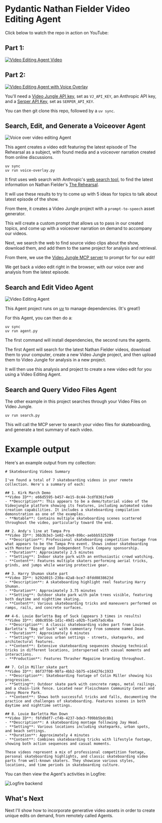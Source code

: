 # Pydantic Nathan Fielder Video Editing Agent

Click below to watch the repo in action on YouTube:

## Part 1:
[![Video Editing Agent Video](./assets/video-thumbnail.png)](https://www.youtube.com/watch?v=C-ewKa3NcZI)

## Part 2:

[![Video Editing Agent with Voice Overlay](./assets/video2.png)](https://www.youtube.com/watch?v=JpSZr3L84HY)

You'll need a [Video Jungle API key](https://app.video-jungle.com/profile/settings), set as `VJ_API_KEY`, an Anthropic API key, and a [Serper API Key](https://serper.dev/), set as `SERPER_API_KEY`.

You can then git clone this repo, followed by a `uv sync`.

## Search, Edit, and Generate a Voiceover Agent

![Voice over video editing Agent](./assets/pydantic-voiceover-agent.png)

This agent creates a video edit featuring the latest episode of The Rehearsal as a subject, with found media and a voiceover narration created from online discussions.

```
uv sync
uv run voice-overlay.py
```

It first uses web search with Anthropic's [web search tool](https://docs.anthropic.com/en/docs/agents-and-tools/tool-use/web-search-tool), to find the latest information on Nathan Fielder's [The Rehearsal](https://www.hbo.com/the-rehearsal).

It will use these results to try to come up with 5 ideas for topics to talk about latest episode of the show.

From there, it creates a Video Jungle project with a `prompt-to-speech` asset generator. 

This will create a custom prompt that allows us to pass in our created topics, and come up with a voiceover narration on demand to accompany our videos.

Next, we search the web to find source video clips about the show, download them, and add them to the same project for analysis and retrieval.

From there, we use the [Video Jungle MCP server](https://github.com/burningion/video-editing-mcp) to prompt for for our edit! 

We get back a video edit right in the browser, with our voice over and analysis from the latest episode.

## Search and Edit Video Agent

![Video Editing Agent](./assets/pydantic-agent.png)

This Agent project runs on [uv](https://docs.astral.sh/uv/getting-started/installation/) to manage dependencies. (It's great!)

For this Agent, you can then do a:

```
uv sync
uv run agent.py
```

The first command will install dependencies, the second runs the agents.

The first Agent will search for the latest Nathan Fielder videos, download them to your computer, create a new Video Jungle project, and then upload them to Video Jungle for analysis in a new project.

It will then use this analysis and project to create a new video edit for you using a Video Editing Agent.

## Search and Query Video Files Agent 

The other example in this project searches through your Video Files on Video Jungle.

```
uv run search.py
```

This will call the MCP server to search your video files for skateboarding, and generate a text summary of each video. 

# Example output

Here's an example output from my collection:

```
# Skateboarding Videos Summary

I've found a total of 7 skateboarding videos in your remote collection. Here's a summary of each:

## 1. Kirk March Demo
**Video ID**: e66d5595-b457-4e15-8c44-3cdf8361fe49
- **Description**: This appears to be a demo/tutorial video of the Videojungle platform showing its features, including automated video creation capabilities. It includes a skateboarding compilation demonstration as one of the examples.
- **Notable**: Contains multiple skateboarding scenes scattered throughout the video, particularly toward the end.

## 2. Andy's line at Tampa Pro
**Video ID**: 36b3b3e3-1e02-43e9-89bc-aebbb5325299
- **Description**: Professional skateboarding competition footage from what appears to be the Tampa Pro event. Shows indoor skateboarding with Monster Energy and Independent Truck Company sponsorship.
- **Duration**: Approximately 2.5 minutes
- **Setting**: Indoor skate park with an enthusiastic crowd watching.
- **Content**: Features multiple skaters performing aerial tricks, grinds, and jumps while wearing protective gear.

## 3. Harry Shuman skate part
**Video ID**: b292d015-230a-42a8-bce7-8fdd0838623d
- **Description**: A skateboarding highlight reel featuring Harry Shuman.
- **Duration**: Approximately 3.75 minutes
- **Setting**: Outdoor skate park with palm trees visible, featuring both daytime and nighttime skating.
- **Content**: Various skateboarding tricks and maneuvers performed on ramps, rails, and concrete surfaces.

## 4-6. Louie Barletta Bag of Suck (appears 3 times in results)
**Video ID**: d08c0556-1d1c-49d1-a92b-fca457adc4ba
- **Description**: A classic skateboarding video part from Louie Barletta's "Bag of Suck" with commentary from someone named Dean.
- **Duration**: Approximately 6 minutes
- **Setting**: Various urban settings - streets, skateparks, and architectural features.
- **Content**: Extensive skateboarding sequences showing technical tricks in different locations, interspersed with casual moments and interactions.
- **Production**: Features Thrasher Magazine branding throughout.

## 7. Colin Miller skate part
**Video ID**: 86f37f08-98fa-4bb2-bb75-e164276c1933
- **Description**: Skateboarding footage of Colin Miller showing his progression.
- **Setting**: Outdoor skate park with concrete ramps, metal railings, and a chain-link fence. Located near Fleischmann Community Center and Jenny Moore Park.
- **Content**: Shows both successful tricks and falls, documenting the practice and challenges of skateboarding. Features scenes in both daytime and nighttime settings.

## 8. Louie Barletta Man Down
**Video ID**: f6fd9df7-cf4b-4237-bde3-f09bb5bdc8b1
- **Description**: A skateboarding montage following Jay Head.
- **Setting**: Various locations including skateparks, urban spots, and beach settings.
- **Duration**: Approximately 4 minutes
- **Content**: Combines skateboarding tricks with lifestyle footage, showing both action sequences and casual moments.

These videos represent a mix of professional competition footage, personal skateboarding highlights, and classic skateboarding video parts from well-known skaters. They showcase various styles, locations, and time periods in skateboarding culture.
```

You can then view the Agent's activities in Logfire:

![Logfire backend](./assets/logfire.png)

## What's Next

Next I'll show how to incorporate generative video assets in order to create unique edits on demand, from remotely called Agents.
